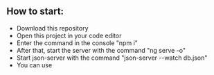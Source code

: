 ## How to start:
- Download this repository
- Open this project in your code editor
- Enter the command in the console "npm i"
- After that, start the server with the command "ng serve -o"
- Start json-server with the command "json-server --watch db.json"
- You can use
